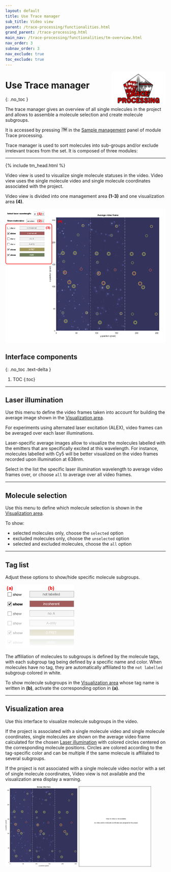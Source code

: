 ```yaml
---
layout: default
title: Use Trace manager
sub_title: Video view
parent: /trace-processing/functionalities.html
grand_parent: /trace-processing.html
main_nav: /trace-processing/functionalities/tm-overview.html
nav_order: 3
subnav_order: 3
nav_exclude: true
toc_exclude: true
---
```


<img src="../../assets/images/logos/logo-trace-processing_400px.png" width="170" style="float:right; margin-left: 15px;"/>

# Use Trace manager
{: .no_toc }

The trace manager gives an overview of all single molecules in the project and allows to assemble a molecule selection and create molecule subgroups.

It is accessed by pressing 
![TM](../../assets/images/gui/TP-but-tm.png "TM") in the 
[Sample management](../panels/panel-sample-management.html#trace-manager) panel of module Trace processing.

Trace manager is used to sort molecules into sub-groups and/or exclude irrelevant traces from the set.
It is composed of three modules:


---

{% include tm_head.html %}

Video view is used to visualize single molecule statuses in the video. 
Video view uses the single molecule video and single molecule coordinates associated with the project.

Video view is divided into one management area **(1-3)** and one visualization area **(4)**.

<a class="plain" href="../../assets/images/gui/TP-panel-sample-tm-videoview.png" ><img src="../../assets/images/gui/TP-panel-sample-tm-videoview.png"/></a>

## Interface components
{: .no_toc .text-delta }

1. TOC
{:toc}


---

## Laser illumination

Use this menu to define the video frames taken into account for building the average image shown in the
[Visualization area](#visualization-area).

For experiments using alternated laser excitation (ALEX), video frames can be averaged over each laser illuminations.

Laser-specific average images allow to visualize the molecules labelled with the emitters that are specifically excited at this wavelength.
For instance, molecules labelled with Cy5 will be better visualized on the video frames recorded upon illumination at 638nm.

Select in the list the specific laser illumination wavelength to average video frames over, or choose `all` to average over all video frames.


---

## Molecule selection

Use this menu to define which molecule selection is shown in the
[Visualization area](#visualization-area).

To show:
- selected molecules only, choose the `selected` option
- excluded molecules only, choose the `unselected` option
- selected and excluded molecules, choose the `all` option


---

## Tag list

Adjust these options to show/hide specific molecule subgroups.

<a class="plain" href="../../assets/images/gui/TP-panel-sample-tm-videoview-taglist.png"><img src="../../assets/images/gui/TP-panel-sample-tm-videoview-taglist.png" style="max-width:216px;"></a>

The affiliation of molecules to subgroups is defined by the molecule tags, with each subgroup tag being defined by a specific name and color.
When molecules have no tag, they are automatically affiliated to the `not labelled` subgroup colored in white.

To show molecule subgroups in the
[Visualization area](#visualization-area) whose tag name is written in **(b)**, activate the corresponding option in **(a)**.


---

## Visualization area

Use this interface to visualize molecule subgroups in the video.

If the project is associated with a single molecule video and single molecule coordinates, single molecules are shown on the average video frame calculated for the chosen
[Laser illumination](#laser-illumination) with colored circles centered on the corresponding molecule positions.
Circles are colored according to the tag-specific color and can be multiple if the same molecule is affiliated to several subgroups.

If the project is not associated with a single molecule video nor/or with a set of single molecule coordinates, Video view is not available and the visualization area display a warning.

<a class="plain" href="../../assets/images/gui/TP-panel-sample-tm-videoview-visu1.png"><img src="../../assets/images/gui/TP-panel-sample-tm-videoview-visu1.png" style="max-width:45%;"></a>
<a class="plain" href="../../assets/images/gui/TP-panel-sample-tm-videoview-visu2.png"><img src="../../assets/images/gui/TP-panel-sample-tm-videoview-visu2.png" style="max-width:45%;"></a>

